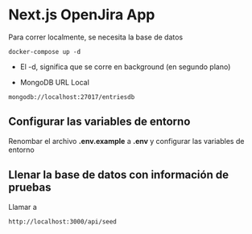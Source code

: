 # Next.js OpenJira App

Para correr localmente, se necesita la base de datos

```
docker-compose up -d
```

- El -d, significa que se corre en background (en segundo plano)

* MongoDB URL Local

```
mongodb://localhost:27017/entriesdb
```

## Configurar las variables de entorno

Renombar el archivo **.env.example** a **.env** y configurar las variables de entorno

## Llenar la base de datos con información de pruebas

Llamar a

```
http://localhost:3000/api/seed
```
